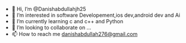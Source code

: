 - 👋 Hi, I’m @Danishabdullahjh25
- 👀 I’m interested in software Developement,ios dev,android dev and Ai
- 🌱 I’m currently learning c and c++ and Python
- 💞️ I’m looking to collaborate on ...
- 📫 How to reach me danishabdullah276@gmail.com

<!---
Danishabdullahjh25/Danishabdullahjh25 is a ✨ special ✨ repository because its `README.md` (this file) appears on your GitHub profile.
You can click the Preview link to take a look at your changes. fhg
--->
